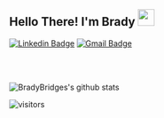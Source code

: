 ## Hello There! I'm Brady <img src="https://raw.githubusercontent.com/iampavangandhi/iampavangandhi/master/gifs/Hi.gif" width="30px"></h2>

[![Linkedin Badge](https://img.shields.io/badge/-bradybridges-blue?style=flat&logo=Linkedin&logoColor=white&link=https://www.linkedin.com/in/brady-bridges/)](https://www.linkedin.com/in/brady-bridges/)
[![Gmail Badge](https://img.shields.io/badge/-bradyjbridges-c14438?style=flat&logo=Gmail&logoColor=white&link=mailto:bradyjbridges@gmail.com)](mailto:bradyjbridges@gmail.com)
<div>
  
<br />

</h4>
</div>

<br />

![BradyBridges's github stats](https://github-readme-stats.vercel.app/api?username=bradybridges&show_icons=true)
<br />

![visitors](https://visitor-badge.laobi.icu/badge?page_id=bradybridges.bradybridges) 

<br />


